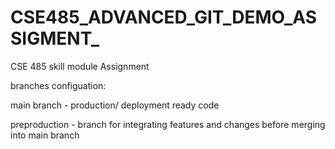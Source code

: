 # CSE485_ADVANCED_GIT_DEMO_ASSIGMENT_
CSE 485 skill module Assignment 

branches configuation:

main branch - production/ deployment ready code

preproduction - branch for integrating features and changes before merging into main branch
